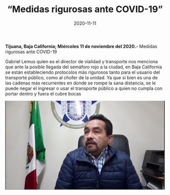 ﻿---
layout: blog
title:  “Medidas rigurosas ante COVID-19”
date:   2020-11-11  
categories: tijuana
permalink: /:categories/:title:output_ext
image: img/cnr/medidas.jpg
autor: 
---


**Tijuana, Baja California;  Miércoles 11 de noviembre del 2020.-** Medidas rigurosas ante COVID-19


Gabriel Lemus quien es el director de vialidad y transporte nos menciona que ante la posible llegada del semáforo rojo a la ciudad, en Baja California se están estableciendo protocolos más rigurosos tanto para el usuario del transporte público, como al chofer de la unidad. Ya que si bien es una de las cadenas más recurrentes en donde se rompe la sana distancia, se le puede negar el ingresar o usar el transporte público a quien no cumpla con portar dentro y fuera el cubre bocas

<div id="carouselExampleSlidesOnly" class="carousel slide" data-ride="carousel">
  <div class="carousel-inner">
    <div class="carousel-item active">
       <img class="d-block w-100" src="/img/cnr/medidas.jpg" loading="lazy"  alt="Medidas ante COVID-19">
    </div>
  </div>
</div>